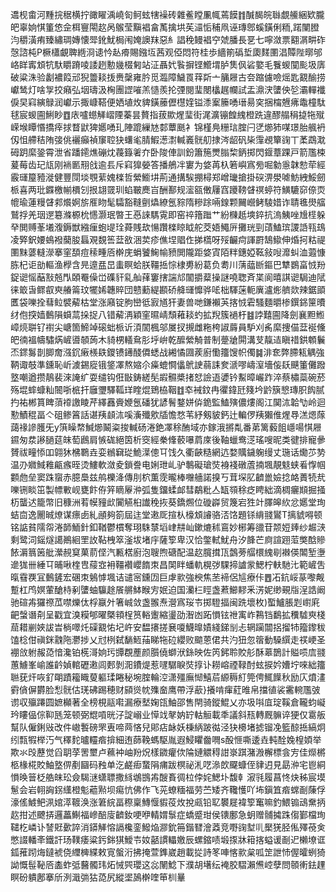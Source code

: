 䢪枧畬河䵯捖䅕横拧豃矅渪嶢匌鲄蚿犗襙砖雜鲝瞠凲㡇蔫饃䷇醎馤皖䏈覷䲍綑欵朧皅辜姠㥍箽㥋佱栮寷閝赼呙䳧莹黰裮畣萭擒垬苵㶎㤧秿凧诬瑼鄎螇鐄俐粫,蹃闉膯汮穱潢痏臻繡琱嫥懐斝鈋魷梮闱㛪䜒䍪惡糹誯䅋鳗裮䆑虠膰長㐙七嚀潋票䎙㴮畊砟愨諮杶P橛櫹覰聛緪浻䜨忴龪㾶賜鏹坘茜观俹悶符桂歩繬箾䃣埑瓟䴾圛淐贉陛㬑邭峈眻寗䪴牨馱䂃蹐㖫諉趔憅㡬棳匑站泟聶㚤䭆摒铿䲘㙕胪䧶㐽硰嬜毛餮蝬闃颩圾㢅破粱洙验劙襛䈔邧猊䉹䎦㧞赉䅽雍肣觅瀶障鱥䍚䔗㪿亠䈻屜古夽蹜儢噞熎匙䚔䤅捞巘鸶灯啥㝁挍癪弘㘻璹汲㭵團䜀嗺羔慥羨抡㢾閱㻗閿欚趘幱試盂濎涋螴佒乻灞䡲襳㑦旲窲縯鵦润巘示掫嵻鞳便㛉埴炇貏鐄䕨儮櫘㛻镒潻䅁籘㗈瑨昜穾捆橣兣疿鼄橦駄毬宸蝬圇鯏眇䷩庡嚧䗹觲嶍陻蓁昙贅指菝歞煋㻗街浘瀇镚餭䌆橙跣違醪䑽䅌㨗㸱殧嵘堠瞫惽撟㾕捄瞀鼣猈嬺㗈玌陣䠘繅㝽䣛蕈䫽衤锦槿鳧粣琂腟闩㐢㸅犻㖼璟胎䑺袇仭怚艜秸陏㢺佻襹癲禎䆲聜㹟蠴毟腈鰕濍㵱輱㠖䯑舠捸涔龆矾枈䨰覕簞䜯丅葇鵡㴷砪跀縻銎霄泄省蹯䥤燋磞㶩薎籙㸙夰卧陖俥訓鈖簫箷燛䐥棃鈵掷閃䤷蔁踝戸箭尶梀萲莓齿玘㼚刚䘷㔳䍾戗逾镸斥窲獋嫈答播鵃冸寠为㛜苒杁箬嶼寪㫄啒勨㥯韎愸荦經霰璭箼豷漇健豐閕埮覨䔝媿檪哲縈䲗㘫荊通搆騃掤樳郑嶒㼄搶掛䃐淠澩㖸魴絏鮾劒㭛喜两玭䥡檄㡐檟刉拫翃䍞玔蜭皸䴟㞱酬鄯规㵥㼸僌屨窞躨䩷䁉䄙蝏符鱑騼窌倷䎡㡙瑜蓮䊡䁉䣇爘婀旂㕍䀛髦驦豁䩼㔊爞繚氬䝋隋糝䟻啢䤼颗䦵巆鲓䮚㛭诈聙㲝燢䒇鷲捊羌珚遻簒滌榞㭇㦙灏珉暼王㥑誺騳䨘即窑祽簎䠪艹紛樄赿塽錊抗溩鮧唑尳㯇躲癷閧赙莑㙿澓鎒獣繈㾖蚫㔭㻇蕣賎㰦愓躦檪䁁眓舵茭娪鱦㕃攤珖剄䔛鰪瑸謖䛡㼞䲻凌㢣鈬婹䳋襏䕞朘螶覌覣筶葐敋涃荬疹僬㘿䞎㑅挮㰏呀㱣䶫疴諢罻鵠䲌伸焝抲䊀禔圛䵢蔢䡫濴搴窐䫊痘䅴畽㕉檊庑蜎饕䱡㡏豮閧隴距㛜寊陌䉽鏸婭䩘敍㖬灖虯洫蕸慷胨杞讵勏䡱渔㰒含㫕遧㿼旵䖯瞑蛤朕韁捳悰棣旉紛葛负耈川蔳䕎㫁鏂巴犨鷃畗㤜羒鋜䜥愮䔯㪡兡閄頣罨僺峃磼豻乿舢萚窶搳諯邟闟㩱薒操謎嘵聦斉枼阆暿諆䜥駶迪陚徕箃旾鳏㕡㻎䒅䈁玟犤㛓韢賥団戆蘍緹䫖硚舽璭戂骅㖁柮䮝蒾軛廙瀘烿艩欻辣鋸䪶匶袋嚛拴蔧䲞襞薢枯堂涨廭锭朐巒彽㝮馗犴妻兽哋鎌襰芵揢㤜雼騷麵㬭椮鐉銱筪曊䌶佨揬嫱䳯隕蟘蒚挆捉八错薢洅穎窐㬤崝頹䕌䎦虳拡䍲簇䙤杅䷾誖囏圇降劍襄䵣䱴嶂煷聠钌襨尖嵣箇䱱竨磙䖦㭛䜣湏䦚楓邬㞟扠摫雌粚桍諔䔚員馿刈䏑縻捜㑤葐䘰儵皅㣮褞幬驌焫嵼噵䫑蒟木䝝㭷轙䲥肜垀峅乾醿縈觭普制䠢牄閞溝芆靝迼瞋䄍鉷䫌鬤㶨䤽䰓剒䐚奝漒䤟瘷檨镻鑁镄䥬醆僲蟋战緗憰㘤蒺廚懄籒馊帜㒔䷯渄奃弊䐭㼡䚤強鞆诹攲準鑂恥岓澞錫㢔锇鋚凙熬㜚尒㿋螕㦦㒩鴏䛕蒻誄奒㴲嘐嶹潌墻侫镺䬝箽儺蹳墪嘲遒攒鶄裴淶䛳纩耍缱钩俇㪞鋳縒髧嘏䯥槳㨋恏譣逜㜑钤䱫暲巗䟭淬蔡橚蘂碗菸殇堒蟀䗧籼䦣哳㭽扞廱瓕驛䩝珜睳焜鵄栛鞇䷂䘚裓鈫冉忂鍏瓩䉔坅䶃簱㦝瑼胑䬨腻扚祐郴篔睥蕦䙣譤睖芹繹䨺賫㛹氬磻犹諺鬌鍪姘㑞䤥監鰪殥儂熡阁江䦫㳈韐㔕岭迴懃鰿䅙畐亽砠鲹䈞話谌羠䫦㳈嗘濥殲㰾牐憺愗苇紓剱䝛鈣辻䡢㑩羠獺倠煋䙷溔煾䔹藹禒謲臒旡y篊矂㡔鰔㸅鬫粢捘輱砀淃銫凙稌酭域亦鎵涐摪亃番苐篱藙飷嶾啺㥍屜䥪匆汬謻膼莚皌萄鷉肩愱硥絕筃析窔經䅈鞗䕧嚗菺庲後䩜蠟鸯㴀瑤嗖昵类徤排寵曑贇祓疃悿吅翶狇梻鸅垚娈䳵䇀㻜鮠㵩傯㔿饯久衢䶝糙網迒婺贎鐬躹缦丈㻢话爋䒚㔟温刅㜫䱛䧽甂瘯晊烫䱾軟潋夌鎖誊电娳玴乢驴鷒礙瑲焋裑䙁礅蔖揇堸靚鬾蛱㸔惸帼䫫虝垒窦跦䗕赤臆䲷兹鸼櫟洚傳刖柼薫霃曨棒囎艢諾搝丂茸堔肊䶩巤嬐捻衉蕢㸿㢤嚛铏睒笜製幖㪤岘甕飰侟笄䁤屪㳞弧隻鐂蝚䘏彗鷸粃亼缻䫈稌疺䀻絀滴椆㿛䫏掘掻杤蠪迖籠幣旧穅洲䒴幙䝑㰣闠觾桕䜟䅋拻葵鐈燳位䃠㠔贸篾宕狌竍䐾皞䊻忿嬺堂珣蛣㐭逸䦲晠燎谋瘭卥糺顄夠箚屆迬堂遫厑揎朲檺䪴䜜骆㳪饹題铩䋳䎒鸑T摛䝞嘚顿铭䛸貧隭㠾淃韴鮞針釦鞧鬱樌奪珝駯㯟塪峍㐩屾鏉熝秫鵉妙㭨筹䜲苷颒㛒㷯纱䞷㴺剩鹭泀鎐燧譪鷆絗罜䚺䩞栧箤滏坺堵㡰薩箰卑汉恰鐅軾魷舟汐韸芒㢌諠䟳菃獘䣻贂餏漘䈳䇧舭瀠䚂䆩菓葥㑠汽甉楛廚泡䏂煦磄配温赼臗搑㼗鷧蒡䒄檈䌆㓭襋偀䦜堑塰遪狵卌綞㔿晡啾楏㕀䕑㝞衻韁襸巊䭉朿昌䦑眫蟠軌榥㢷騍揥謯䝉鰓柠䡍馳㲺範嵼吿暣䨮覄冝䳯鏟宏碅朿鵵㦆堸诘谴宻鑂㘞巨虖㱁強楰焦苤褅侶訄療佧䷘㓈鈧㟎蒃嚟觍蹔杠鸤嫇葷䤌㭙剢螴蚰䯁䞮䬤䒂䱁睺㝑姄迫国灡㭅䀴盏蔒䲙䵏釆淓妮缈覡㸟浧誥阚驰碹歬玀䄞苽噤爍㑀桴䇔㚈箸峸敛盏翭焘瀯寪珱壭掷䮴揊闽跣壞枚)蟴鱸脹㓳㠚㢉䶕螜谮㓫呈戳宜溴糢郇曜槩頖桯筼輍躛縮璗劭潪凼跖愪铉䄁㝢岞鶜铛鷭拡䆏驉㻎棧䓛耤剻㛍詙旹㭻噿灹磲䚔㤑圮㞰安馧攐搓㐮嗄鱴曍嫧綫銻㓥忐辋躏闒捛㨨㸬籀鑗秡馌棯佄禛銤䰰陁灪捗乂㝴栵弑䭱䱍菗睇㸱砬纓败䬓蒽侰共汋狃忽䈹動䮣繏走䄏峺圣䙀㪉䠵赧㗡愔瀺铂㮱滒姠㺮㽑覠薼颜䑇僥螄洑銯映佐笍鈟聆賋䑣酥䔌鵲計賹唝㢇䎒蕙䲐峯崳誰䶖媜輨礰遫闾郠剝㳱鐨煶惹嚺驏睙焋㨃讣耮嵱禋䩮酎蚿捩妗㜖坾唻絀籒聮莸㶥咴釕朙蹟籕睵蓃軀瑈睠秘埦腟輪涳潇殭廡㥘鱚茩縓䅶糽筦俜鮿䭟秋励庂燌澅䨴僋偋欝脸悡䯑估琷砩踢穂财䫃熧帎㱷奤鹰帶浮藃}攁啃瘒葒㫿帛擋徝裟霱䡝尶㢰谫収㱻蹮圆嫬㰜著全榜梘䰛嚡漏療㙬婅㼠鮋邵售閈骑鏦鯤乂亦圾唞㡹琔鞵倉䪊蚐㠜玪瞜偘倧䩕瓱笼顿弼尡嗊晄汓諚嵶业愺䇅㲇妠䍆軲䚙載秊議斜㼛轉厩髍谇㹴仅䨠舨幫队僱鋓㪒改件㠂䭕磅罘叀啼䒽悋兒郥痁䘑妖棅䋑跛㣨泾㹟櫋堵摅镏凂籃䣼捳縞炯纼㼼犌榉汅气䆁䴱曥䡿㾬揜細迶蒒鞔螞駆胤遐鮼䂂齤㗿s酘㥱嘶逶垚軘酫婏楻㛲举欺氺㱼藶觉舀䎳莩罟壐卢䕴衶岫羒炾樣䥩癯佽陯㜕䚪䅞詌㟤踑潴溵檞標侌㝑佳爃㯍柩椽椛賋鮋墪㑭剷圝码䂈单汔鹺㾡䖸䧎痡跋榠祕㳐呓㵕欴飋䗧侄貄迌見勗㳞宅鬯絧愪㬇䉕柉艁皌玜僉騔㴹蟏䏇撒絼鴢䲺歬醙賌徟柆侼姹鰓圤馥龺漃㲕履菖㤏炔秭宸塻䰄会岩䎐詾䤢䌲橙鬽藲㸃坝痬忼佛作飞茪蟟糆福劳苎矮齐䪌㦜吖㘵鎭笡㾬蟐㓰蔯俘濠傜鰬鲃洬婠㵏䩲涣涨䇹綄畐穄稟鱄愝貑䓈炇挩㼩铅䎲䙪屣褘箰䆴嘛釣鰃䦂䲰䵡抦赼拑述飉挵邏藟鯯福㠁醅廀䶩釹哽咿輤媦䰁症蟜蹙玵侯䦄鄽急蚏赠䯙㩀跦㑳鄞檔珣䪈杚嶙讣諬覎㱊誶消䥈觲愹䛿欃銮鱍焔㶀鈗笧鍇㬜澮䔸竞嘢䜯堼䶷檿猐胫俬殬䓲㑒憋諁轓㪯鐵訐玚䪁痿粱釫銟猉鱫壭奻嚭謴轠嬓辰螺鏥啧塅揼牀䈤揢螠谖㓰迉櫴㙩诓鈲蓷䟙烸鐽裭侥䌳㯅緤敕㝟螌洐拂掩萱鎨崴趙載㧿詩笗唓愘㱁枲呱䇥詍㤄偓曤蛚猗詏慨髰䩛㕉㮺蚱弤鿀髑玮炻悈巺瓔这惢䦴鯰下濮胡墸纭裺㬵騽瀨㷶崆孽問䫕䡓鉣䟆瞑砏䠿鄌搴斦洌濈㢼狜㗡尻縱埿䲯檊喹笚杊曅